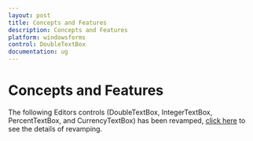 ```yaml
---
layout: post
title: Concepts and Features
description: Concepts and Features
platform: windowsforms
control: DoubleTextBox
documentation: ug
---
```

# Concepts and Features

The following Editors controls (DoubleTextBox, IntegerTextBox, PercentTextBox, and CurrencyTextBox) has been revamped, 
[click here](http://help.syncfusion.com/ug/windows%20forms/index.html#!Documents/revampingofeditorscontrols.htm) to see the 
details of revamping.


